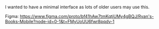I wanted to have a minimal interface as lots of older users may use this.

Figma: https://www.figma.com/proto/bf41hAw7tmKqtjUMy4gBQJ/Ryan's-Books-Mobile?node-id=0-1&t=FMyUoUU6fwr8pqdv-1